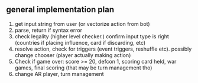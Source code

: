 ## general implementation plan


1. get input string from user (or vectorize action from bot)
2. parse, return if syntax error 
3. check legality (higher level checker.) confirm input type is right (countries if placing influence, card if discarding, etc)
4. resolve action, check for triggers (event triggers, reshuffle etc). possibly change chooser (player actually making action)
5. Check if game over: score >= 20, defcon 1, scoring card held, war games, final scoring (that may be turn management tho)
6. change AR player, turn management 
 
